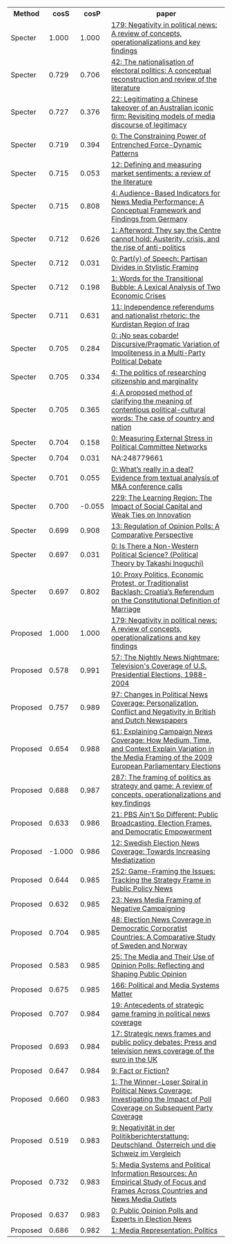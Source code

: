 <html><table><tr>
<th>Method</th>
<th>cosS</th>
<th>cosP</th>
<th>paper</th>
</tr>
<tr>
<td>Specter</td>
<td>1.000</td>
<td>1.000</td>
<td><a href="https://www.semanticscholar.org/paper/51419348ae20151e8e680cae9a443d2442cb4c22">179: Negativity in political news: A review of concepts, operationalizations and key findings</a></td>
</tr>
<tr>
<td>Specter</td>
<td>0.729</td>
<td>0.706</td>
<td><a href="https://www.semanticscholar.org/paper/52989fa6df1cf7d7e2267eabe7574f794526862a">42: The nationalisation of electoral politics: A conceptual reconstruction and review of the literature</a></td>
</tr>
<tr>
<td>Specter</td>
<td>0.727</td>
<td>0.376</td>
<td><a href="https://www.semanticscholar.org/paper/23be4b8cbde30468d1a6c806531d5e9c0982bb92">22: Legitimating a Chinese takeover of an Australian iconic firm: Revisiting models of media discourse of legitimacy</a></td>
</tr>
<tr>
<td>Specter</td>
<td>0.719</td>
<td>0.394</td>
<td><a href="https://www.semanticscholar.org/paper/5968b96c55dfc56500c0e7097706f0afbec89f83">0: The Constraining Power of Entrenched Force-Dynamic Patterns</a></td>
</tr>
<tr>
<td>Specter</td>
<td>0.715</td>
<td>0.053</td>
<td><a href="https://www.semanticscholar.org/paper/4e1782f0f619ff71b66edd708c17fe22caf5f080">12: Defining and measuring market sentiments: a review of the literature</a></td>
</tr>
<tr>
<td>Specter</td>
<td>0.715</td>
<td>0.808</td>
<td><a href="https://www.semanticscholar.org/paper/6c102b8feb07a2b031c01ae48d355d102e54d40b">4: Audience-Based Indicators for News Media Performance: A Conceptual Framework and Findings from Germany</a></td>
</tr>
<tr>
<td>Specter</td>
<td>0.712</td>
<td>0.626</td>
<td><a href="https://www.semanticscholar.org/paper/eabb966ad1742a8d6c780486232d7e1670f11174">1: Afterword: They say the Centre cannot hold: Austerity, crisis, and the rise of anti-politics</a></td>
</tr>
<tr>
<td>Specter</td>
<td>0.712</td>
<td>0.031</td>
<td><a href="https://www.semanticscholar.org/paper/a039b6bb1256c240ae76665c2c4aff67d6c16256">0: Part(y) of Speech: Partisan Divides in Stylistic Framing</a></td>
</tr>
<tr>
<td>Specter</td>
<td>0.712</td>
<td>0.198</td>
<td><a href="https://www.semanticscholar.org/paper/b31490ed9c9d03e85ae886443f15251d0617bab4">1: Words for the Transitional Bubble: A Lexical Analysis of Two Economic Crises</a></td>
</tr>
<tr>
<td>Specter</td>
<td>0.711</td>
<td>0.631</td>
<td><a href="https://www.semanticscholar.org/paper/84a24b1639b946a5188ae7ce46ee9bd703dde607">11: Independence referendums and nationalist rhetoric: the Kurdistan Region of Iraq</a></td>
</tr>
<tr>
<td>Specter</td>
<td>0.705</td>
<td>0.284</td>
<td><a href="https://www.semanticscholar.org/paper/d4c9c98800ed3c8b7788a2dd6695a4e54a4dce5e">0: ¡No seas cobarde! Discursive/Pragmatic Variation of Impoliteness in a Multi-Party Political Debate</a></td>
</tr>
<tr>
<td>Specter</td>
<td>0.705</td>
<td>0.334</td>
<td><a href="https://www.semanticscholar.org/paper/1b0a65db2c1db5f224c06e7c9b75fea2d4082967">4: The politics of researching citizenship and marginality</a></td>
</tr>
<tr>
<td>Specter</td>
<td>0.705</td>
<td>0.365</td>
<td><a href="https://www.semanticscholar.org/paper/7dd65438626abe85c7d8e2c9a2470958cef4b97a">4: A proposed method of clarifying the meaning of contentious political-cultural words: The case of country and nation</a></td>
</tr>
<tr>
<td>Specter</td>
<td>0.704</td>
<td>0.158</td>
<td><a href="https://www.semanticscholar.org/paper/5800a1ab2d090a69a0e2d66409e1ed8adaa69558">0: Measuring External Stress in Political Committee Networks</a></td>
</tr>
<tr>
<td>Specter</td>
<td>0.704</td>
<td>0.031</td>
<td>NA:248779661</td>
</tr>
<tr>
<td>Specter</td>
<td>0.701</td>
<td>0.055</td>
<td><a href="https://www.semanticscholar.org/paper/74a30cb1e78ad48f74dcc740f7680bc3ebd782fe">0: What’s really in a deal? Evidence from textual analysis of M&A conference calls</a></td>
</tr>
<tr>
<td>Specter</td>
<td>0.700</td>
<td>-0.055</td>
<td><a href="https://www.semanticscholar.org/paper/96ffb19398ecdd980efe076da9cd25a593fd14f0">229: The Learning Region: The Impact of Social Capital and Weak Ties on Innovation</a></td>
</tr>
<tr>
<td>Specter</td>
<td>0.699</td>
<td>0.908</td>
<td><a href="https://www.semanticscholar.org/paper/37eee6074d32ec8fc84db3a539ef60fbc7c4c00c">13: Regulation of Opinion Polls: A Comparative Perspective</a></td>
</tr>
<tr>
<td>Specter</td>
<td>0.697</td>
<td>0.031</td>
<td><a href="https://www.semanticscholar.org/paper/268dda95b3bfca58e1efb537bacf492ebf86e22d">0: Is There a Non-Western Political Science? (Political Theory by Takashi Inoguchi)</a></td>
</tr>
<tr>
<td>Specter</td>
<td>0.697</td>
<td>0.802</td>
<td><a href="https://www.semanticscholar.org/paper/acb260cd8406eb4ef98718ff283c61d7e865052a">10: Proxy Politics, Economic Protest, or Traditionalist Backlash: Croatia’s Referendum on the Constitutional Definition of Marriage</a></td>
</tr>
<tr>
<td>Proposed</td>
<td>1.000</td>
<td>1.000</td>
<td><a href="https://www.semanticscholar.org/paper/51419348ae20151e8e680cae9a443d2442cb4c22">179: Negativity in political news: A review of concepts, operationalizations and key findings</a></td>
</tr>
<tr>
<td>Proposed</td>
<td>0.578</td>
<td>0.991</td>
<td><a href="https://www.semanticscholar.org/paper/cb3abe3b987d011536eb0507f5932c1e9d3c3675">57: The Nightly News Nightmare: Television's Coverage of U.S. Presidential Elections, 1988-2004</a></td>
</tr>
<tr>
<td>Proposed</td>
<td>0.757</td>
<td>0.989</td>
<td><a href="https://www.semanticscholar.org/paper/80a3fc29ce0f4d2f207cccf65dd7d023bd781104">97: Changes in Political News Coverage: Personalization, Conflict and Negativity in British and Dutch Newspapers</a></td>
</tr>
<tr>
<td>Proposed</td>
<td>0.654</td>
<td>0.988</td>
<td><a href="https://www.semanticscholar.org/paper/e47d1642dad8b70e5df21b3fcfcd045e92325d85">61: Explaining Campaign News Coverage: How Medium, Time, and Context Explain Variation in the Media Framing of the 2009 European Parliamentary Elections</a></td>
</tr>
<tr>
<td>Proposed</td>
<td>0.688</td>
<td>0.987</td>
<td><a href="https://www.semanticscholar.org/paper/5eec65a25911151bca32d17bf56b749880ecae46">287: The framing of politics as strategy and game: A review of concepts, operationalizations and key findings</a></td>
</tr>
<tr>
<td>Proposed</td>
<td>0.633</td>
<td>0.986</td>
<td><a href="https://www.semanticscholar.org/paper/8c943dc8c5badc3b9bbdd67f5b6fdf914e2e89f5">21: PBS Ain't So Different: Public Broadcasting, Election Frames, and Democratic Empowerment</a></td>
</tr>
<tr>
<td>Proposed</td>
<td>-1.000</td>
<td>0.986</td>
<td><a href="https://www.semanticscholar.org/paper/f7d3953dcc15ae5fc8c6c29163ba233e1465d13e">12: Swedish Election News Coverage: Towards Increasing Mediatization</a></td>
</tr>
<tr>
<td>Proposed</td>
<td>0.644</td>
<td>0.985</td>
<td><a href="https://www.semanticscholar.org/paper/47b2052070f3d7a45496afcf13be92625d19280d">252: Game-Framing the Issues: Tracking the Strategy Frame in Public Policy News</a></td>
</tr>
<tr>
<td>Proposed</td>
<td>0.632</td>
<td>0.985</td>
<td><a href="https://www.semanticscholar.org/paper/1f49239386ea9205ff8b553dcda0e89f9425b4c4">23: News Media Framing of Negative Campaigning</a></td>
</tr>
<tr>
<td>Proposed</td>
<td>0.704</td>
<td>0.985</td>
<td><a href="https://www.semanticscholar.org/paper/57cc79d5ed852a4cd5922d2627b368e7e2842bf3">48: Election News Coverage in Democratic Corporatist Countries: A Comparative Study of Sweden and Norway</a></td>
</tr>
<tr>
<td>Proposed</td>
<td>0.583</td>
<td>0.985</td>
<td><a href="https://www.semanticscholar.org/paper/40a1372a1db1ce26142ecf1cc6a4547ad1e277b6">25: The Media and Their Use of Opinion Polls: Reflecting and Shaping Public Opinion</a></td>
</tr>
<tr>
<td>Proposed</td>
<td>0.675</td>
<td>0.985</td>
<td><a href="https://www.semanticscholar.org/paper/32fa68de26c5795cbf114aed7dace94db79f7f80">166: Political and Media Systems Matter</a></td>
</tr>
<tr>
<td>Proposed</td>
<td>0.707</td>
<td>0.984</td>
<td><a href="https://www.semanticscholar.org/paper/2c3409afc0dac8daad9d86d84a0de4daf33ec025">19: Antecedents of strategic game framing in political news coverage</a></td>
</tr>
<tr>
<td>Proposed</td>
<td>0.693</td>
<td>0.984</td>
<td><a href="https://www.semanticscholar.org/paper/972852341011433c3412b3418a8b0a4d1d845f7e">17: Strategic news frames and public policy debates: Press and television news coverage of the euro in the UK</a></td>
</tr>
<tr>
<td>Proposed</td>
<td>0.647</td>
<td>0.984</td>
<td><a href="https://www.semanticscholar.org/paper/53320eb640615404b733a1dc3e9985f4433a76d8">9: Fact or Fiction?</a></td>
</tr>
<tr>
<td>Proposed</td>
<td>0.660</td>
<td>0.983</td>
<td><a href="https://www.semanticscholar.org/paper/2ffd056e9f3ea1495fc9bb6a1be9966b643d168e">1: The Winner-Loser Spiral in Political News Coverage: Investigating the Impact of Poll Coverage on Subsequent Party Coverage</a></td>
</tr>
<tr>
<td>Proposed</td>
<td>0.519</td>
<td>0.983</td>
<td><a href="https://www.semanticscholar.org/paper/553fec8fb1c231662721db07f5ea54229171d932">9: Negativität in der Politikberichterstattung: Deutschland, Österreich und die Schweiz im Vergleich</a></td>
</tr>
<tr>
<td>Proposed</td>
<td>0.732</td>
<td>0.983</td>
<td><a href="https://www.semanticscholar.org/paper/3fddab2faf506935d198bdfcbce039cbe668c7f8">5: Media Systems and Political Information Resources: An Empirical Study of Focus and Frames Across Countries and News Media Outlets</a></td>
</tr>
<tr>
<td>Proposed</td>
<td>0.637</td>
<td>0.983</td>
<td><a href="https://www.semanticscholar.org/paper/f954707ba4ccfb3a9dd9375eb18418e8013edf8a">0: Public Opinion Polls and Experts in Election News</a></td>
</tr>
<tr>
<td>Proposed</td>
<td>0.686</td>
<td>0.982</td>
<td><a href="https://www.semanticscholar.org/paper/9aa9b4ce749075987389879de89669dd2280be10">1: Media Representation: Politics</a></td>
</tr>
</table></html>
